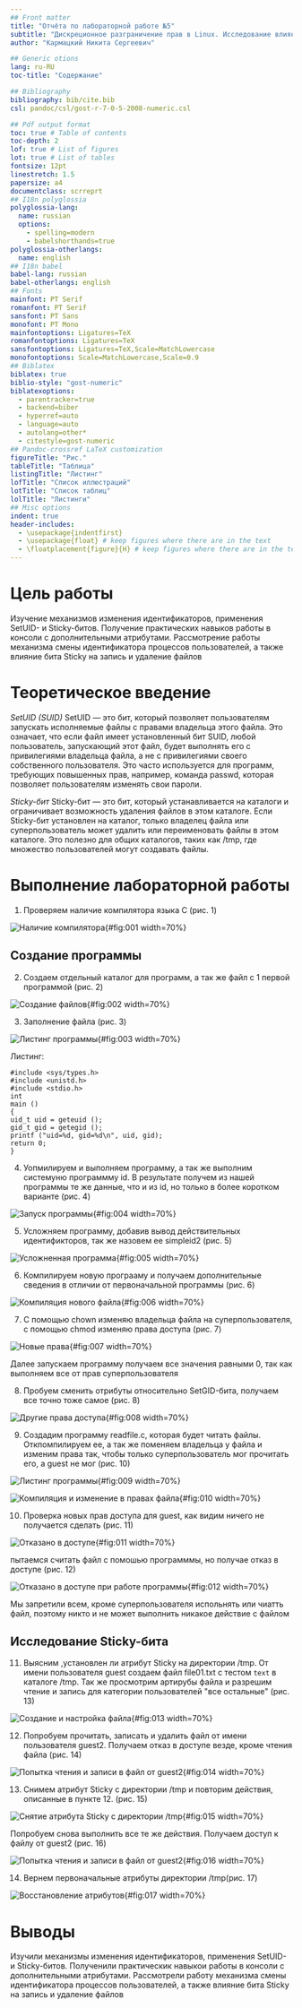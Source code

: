 ```yaml
---
## Front matter
title: "Отчёта по лабораторной работе №5"
subtitle: "Дискреционное разграничение прав в Linux. Исследование влияния дополнительных атрибутов"
author: "Кармацкий Никита Сергеевич"

## Generic otions
lang: ru-RU
toc-title: "Содержание"

## Bibliography
bibliography: bib/cite.bib
csl: pandoc/csl/gost-r-7-0-5-2008-numeric.csl

## Pdf output format
toc: true # Table of contents
toc-depth: 2
lof: true # List of figures
lot: true # List of tables
fontsize: 12pt
linestretch: 1.5
papersize: a4
documentclass: scrreprt
## I18n polyglossia
polyglossia-lang:
  name: russian
  options:
	- spelling=modern
	- babelshorthands=true
polyglossia-otherlangs:
  name: english
## I18n babel
babel-lang: russian
babel-otherlangs: english
## Fonts
mainfont: PT Serif
romanfont: PT Serif
sansfont: PT Sans
monofont: PT Mono
mainfontoptions: Ligatures=TeX
romanfontoptions: Ligatures=TeX
sansfontoptions: Ligatures=TeX,Scale=MatchLowercase
monofontoptions: Scale=MatchLowercase,Scale=0.9
## Biblatex
biblatex: true
biblio-style: "gost-numeric"
biblatexoptions:
  - parentracker=true
  - backend=biber
  - hyperref=auto
  - language=auto
  - autolang=other*
  - citestyle=gost-numeric
## Pandoc-crossref LaTeX customization
figureTitle: "Рис."
tableTitle: "Таблица"
listingTitle: "Листинг"
lofTitle: "Список иллюстраций"
lotTitle: "Список таблиц"
lolTitle: "Листинги"
## Misc options
indent: true
header-includes:
  - \usepackage{indentfirst}
  - \usepackage{float} # keep figures where there are in the text
  - \floatplacement{figure}{H} # keep figures where there are in the text
---
```


# Цель работы

Изучение механизмов изменения идентификаторов, применения SetUID- и Sticky-битов. Получение практических навыков работы в консоли с дополнительными атрибутами. Рассмотрение работы механизма смены идентификатора процессов пользователей, а также влияние бита Sticky на запись и удаление файлов

# Теоретическое введение

*SetUID (SUID)*
SetUID — это бит, который позволяет пользователям запускать исполняемые файлы с правами владельца этого файла. Это означает, что если файл имеет установленный бит SUID, любой пользователь, запускающий этот файл, будет выполнять его с привилегиями владельца файла, а не с привилегиями своего собственного пользователя. Это часто используется для программ, требующих повышенных прав, например, команда passwd, которая позволяет пользователям изменять свои пароли.

*Sticky-бит*
Sticky-бит — это бит, который устанавливается на каталоги и ограничивает возможность удаления файлов в этом каталоге. Если Sticky-бит установлен на каталог, только владелец файла или суперпользователь может удалить или переименовать файлы в этом каталоге. Это полезно для общих каталогов, таких как /tmp, где множество пользователей могут создавать файлы.

# Выполнение лабораторной работы

1. Проверяем наличие компилятора языка C (рис. 1)

![Наличие компилятора](image/1.png){#fig:001 width=70%}

## Создание программы

2. Создаем отдельный каталог для программ, а так же файл с 1 первой программой (рис. 2)

![Создание файлов](image/2.png){#fig:002 width=70%}

3. Заполнение файла (рис. 3)

![Листинг программы](image/3.png){#fig:003 width=70%}

Листинг:
```
#include <sys/types.h>
#include <unistd.h>
#include <stdio.h>
int
main ()
{
uid_t uid = geteuid ();
gid_t gid = getegid ();
printf ("uid=%d, gid=%d\n", uid, gid);
return 0;
}
```

4. Уопмилируем и выполняем программу, а так же выполним системуню программму id. В результате получем из нашей программы те же данные, что и из id, но только в более коротком варианте (рис. 4)

![Запуск программы](image/4.png){#fig:004 width=70%}

5. Усложняем программу, добавив вывод действительных идентификторов, так же назовем ее simpleid2 (рис. 5)

![Усложненная программа](image/5.png){#fig:005 width=70%}

6. Компилируем новую програаму и получаем дополнительные сведения в отличии от первоначальной программы (рис. 6)

![Компиляция нового файла](image/6.png){#fig:006 width=70%}

7. С помощью chown изменяю владельца файла на суперпользователя, с помощью chmod изменяю права доступа (рис. 7)

![Новые права](image/7.png){#fig:007 width=70%}

Далее запускаем программу получаем все значения равными 0, так как выполняем все от прав суперпользователя

8. Пробуем сменить отрибуты относительно SetGID-бита, получаем все точно тоже самое (рис. 8)

![Другие права доступа](image/8.png){#fig:008 width=70%}

9. Создадим программу readfile.c, которая будет читать файлы. Откпомпилируем ее, а так же поменяем владельца у файла и изменим права так, чтобы только суперпользователь мог прочитать его, а guest не мог (рис. 10)

![Листинг программы](image/9.png){#fig:009 width=70%}

![Компиляция и изменение в правах файла](image/10.png){#fig:010 width=70%}


10. Проверка новых прав доступа для guest, как видим ничего не получается сделать (рис. 11)

![Отказано в доступе](image/11.png){#fig:011 width=70%}

пытаемся считать файл с помошью программмы, но получае отказ в доступе (рис. 12)

![Отказано в доступе при работе программы](image/12.png){#fig:012 width=70%}

Мы запретили всем, кроме суперпользователя испольнять или чиатть файл, поэтому никто и не может выполнить никакое действие с файлом


## Исследование Sticky-бита

11. Выясним ,установлен ли атрибут Sticky на директории /tmp. От имени пользователя guest создаем файл file01.txt с тестом `text` в каталоге /tmp. Так же просмотрим артирубы файла и разрешим чтение и запись для категории пользователей "все остальные" (рис. 13)

![Создание и настройка файла](image/13.png){#fig:013 width=70%}

12. Попробуем прочитать, записать и удалить файл от имени пользователя guest2. Получаем отказ в доступе везде, кроме чтения файла (рис. 14)

![Попытка чтения и записи в файл от guest2](image/14.png){#fig:014 width=70%}

13. Снимем атрибут Sticky с директории /tmp  и повторим действия, описанные в пункте 12. (рис. 15)

![Снятие атрибута Sticky с директории /tmp](image/15.png){#fig:015 width=70%}

Попробуем снова выполнить все те же действия. Получаем доступ к файлу от guest2 (рис. 16)

![Попытка чтения и записи в файл от guest2](image/16.png){#fig:016 width=70%}

14. Вернем первоначальные атрибуты директории /tmp(рис. 17)

![Восстановление атрибутов](image/17.png){#fig:017 width=70%}

# Выводы

Изучили механизмы изменения идентификаторов, применения SetUID- и Sticky-битов. Полученили практическик навыкои работы в консоли с дополнительными атрибутами. Рассмотрели работу механизма смены идентификатора процессов пользователей, а также влияние бита Sticky на запись и удаление файлов